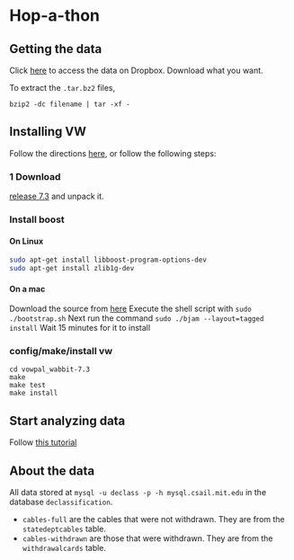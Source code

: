 Hop-a-thon
==========

Getting the data
----------------

Click [here](https://www.dropbox.com/sh/u3cwr4yunka6kuj/-3DXhDiHmj) to access the data on Dropbox.  Download what you want.

To extract the `.tar.bz2` files, 

    bzip2 -dc filename | tar -xf -

Installing VW
-------------
Follow the directions [here](https://github.com/JohnLangford/vowpal_wabbit/wiki/Tutorial), or follow the following steps:

### 1 Download 
[release 7.3](https://github.com/JohnLangford/vowpal_wabbit/archive/v7.3.tar.gz) and unpack it.

### Install boost

#### On Linux

```bash
sudo apt-get install libboost-program-options-dev
sudo apt-get install zlib1g-dev
```

#### On a mac

Download the source from [here](http://sourceforge.net/projects/boost/files/boost/1.50.0/)
Execute the shell script with `sudo ./bootstrap.sh`
Next run the command `sudo ./bjam --layout=tagged install`
Wait 15 minutes for it to install

### config/make/install vw

    cd vowpal_wabbit-7.3
    make
    make test
    make install


Start analyzing data
--------------------

Follow [this tutorial](https://github.com/declassengine/declass/blob/master/examples/vw_helpers.md)


About the data
--------------

All data stored at `mysql -u declass -p -h mysql.csail.mit.edu` in the database `declassification`.

* `cables-full` are the cables that were not withdrawn.  They are from the `statedeptcables` table.
* `cables-withdrawn` are those that were withdrawn.  They are from the `withdrawalcards` table.
